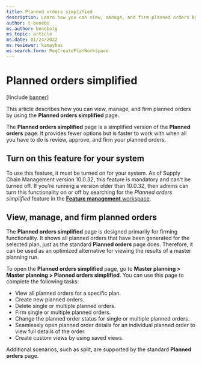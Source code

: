 ```yaml
---
title: Planned orders simplified
description: Learn how you can view, manage, and firm planned orders by using the Planned orders simplified page, including an outline on toggling this feature.
author: t-benebo
ms.author: benebotg
ms.topic: article
ms.date: 01/24/2022
ms.reviewer: kamaybac
ms.search.form: ReqCreatePlanWorkspace
---
```


# Planned orders simplified

[!include [banner](../../includes/banner.md)]

This article describes how you can view, manage, and firm planned orders by using the **Planned orders simplified** page.

The **Planned orders simplified** page is a simplified version of the **Planned orders** page. It provides fewer options but is faster to work with when all you have to do is review, approve, and firm your planned orders.

## Turn on this feature for your system

To use this feature, it must be turned on for your system. As of Supply Chain Management version 10.0.32, this feature is mandatory and can't be turned off. If you're running a version older than 10.0.32, then admins can turn this functionality on or off by searching for the *Planned orders simplified* feature in the [**Feature management** workspace](../../../fin-ops-core/fin-ops/get-started/feature-management/feature-management-overview.md).

## View, manage, and firm planned orders

The **Planned orders simplified** page is designed primarily for firming functionality. It shows all planned orders that have been generated for the selected plan, just as the standard **Planned orders** page does. Therefore, it can be used as an optimized alternative for viewing the results of a master planning run.

To open the **Planned orders simplified** page, go to **Master planning \> Master planning \> Planned orders simplified**. You can use this page to complete the following tasks:

- View all planned orders for a specific plan.
- Create new planned orders.
- Delete single or multiple planned orders.
- Firm single or multiple planned orders.
- Change the planned order status for single or multiple planned orders.
- Seamlessly open planned order details for an individual planned order to view full details of the order.
- Create custom views by using saved views.

Additional scenarios, such as split, are supported by the standard **Planned orders** page.
